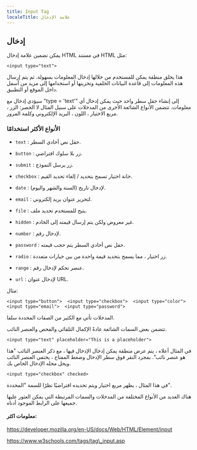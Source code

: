 ```yaml
---
title: Input Tag
localeTitle: علامة الإدخال
---
```

## إدخال

يمكن تضمين علامة إدخال HTML في مستند HTML مثل:

 `
<input type="text"> 
` 

هذا يخلق منطقة يمكن للمستخدم من خلالها إدخال المعلومات بسهولة. ثم يتم إرسال هذه المعلومات إلى قاعدة البيانات الخلفية وتخزينها أو استخدامها إلى مزيد من أسفل داخل الموقع أو التطبيق.

سيؤدي إدخال مع "type = 'text'" إلى إنشاء حقل سطر واحد حيث يمكن إدخال أي معلومات. تتضمن الأنواع الشائعة الأخرى من المدخلات على سبيل المثال لا الحصر: الزر ، مربع الاختيار ، اللون ، البريد الإلكتروني وكلمة المرور.

### الأنواع الأكثر استخدامًا

*   `text` : حقل نص أحادي السطر.
    
*   `button` : زر بلا سلوك افتراضي.
    
*   `submit` : زر يرسل النموذج.
    
*   `checkbox` : خانة اختيار تسمح بتحديد / إلغاء تحديد القيم.
    
*   `date` : لإدخال تاريخ (السنة والشهر واليوم).
    
*   `email` : لتحرير عنوان بريد إلكتروني.
    
*   `file` : يتيح للمستخدم تحديد ملف.
    
*   `hidden` : غير معروض ولكن يتم إرسال قيمته إلى الخادم.
    
*   `number` : لإدخال رقم.
    
*   `password` : حقل نص أحادي السطر يتم حجب قيمته.
    
*   `radio` : زر اختيار ، مما يسمح بتحديد قيمة واحدة من بين خيارات متعددة.
    
*   `range` : عنصر تحكم لإدخال رقم.
    
*   `url` : لإدخال عنوان URL.
    

مثال:

 `
<input type="button"> 
 <input type="checkbox"> 
 <input type="color"> 
 <input type="email"> 
 <input type="password"> 
` 

المدخلات تأتي مع الكثير من الصفات المحددة سلفا.

تتضمن بعض السمات الشائعة عادةً الإكمال التلقائي والفحص والعنصر النائب.

 `
<input type="text" placeholder="This is a placeholder"> 
` 

في المثال أعلاه ، يتم عرض منطقة يمكن إدخال الإدخال فيها ، مع ذكر العنصر النائب "هذا هو عنصر نائب". بمجرد النقر فوق سطر الإدخال وضغط المفتاح ، يختفي العنصر النائب ويحل محله الإدخال الخاص بك.

 `
<input type="checkbox" checked> 
` 

في هذا المثال ، يظهر مربع اختيار ويتم تحديده افتراضيًا نظرًا للسمة "المحددة".

هناك العديد من الأنواع المختلفة من المدخلات والسمات المرتبطة التي يمكن العثور عليها جميعها على الرابط الموجود أدناه.

#### معلومات اكثر:

https://developer.mozilla.org/en-US/docs/Web/HTML/Element/input

https://www.w3schools.com/tags/tag\_input.asp